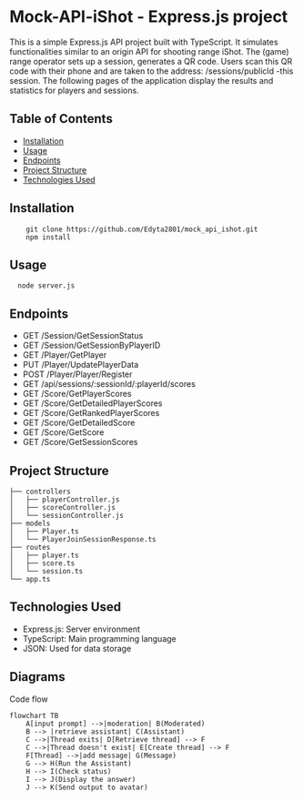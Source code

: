# Mock-API-iShot - Express.js project

This is a simple Express.js API project built with TypeScript. It simulates functionalities similar to an origin API for shooting range iShot.
The (game) range operator sets up a session, generates a QR code.
Users scan this QR code with their phone and are taken to the address:
/sessions/publicId -this session.
The following pages of the application display the results and statistics for players and sessions.

## Table of Contents

-   [Installation](#installation)
-   [Usage](#usage)
-   [Endpoints](#endpoints)
-   [Project Structure](#project-structure)
-   [Technologies Used](#technologies-used)

## Installation

```
    git clone https://github.com/Edyta2801/mock_api_ishot.git
    npm install
```

## Usage

```
  node server.js
```

## Endpoints

-   GET /Session/GetSessionStatus
-   GET /Session/GetSessionByPlayerID
-   GET /Player/GetPlayer
-   PUT /Player/UpdatePlayerData
-   POST /Player/Player/Register
-   GET /api/sessions/:sessionId/:playerId/scores
-   GET /Score/GetPlayerScores
-   GET /Score/GetDetailedPlayerScores
-   GET /Score/GetRankedPlayerScores
-   GET /Score/GetDetailedScore
-   GET /Score/GetScore
-   GET /Score/GetSessionScores

## Project Structure

```
├── controllers
│   ├── playerController.js
│   ├── scoreController.js
│   └── sessionController.js
├── models
│   ├── Player.ts
│   └── PlayerJoinSessionResponse.ts
├── routes
│   ├── player.ts
│   ├── score.ts
│   └── session.ts
└── app.ts
```

## Technologies Used

-   Express.js: Server environment
-   TypeScript: Main programming language
-   JSON: Used for data storage


## Diagrams

Code flow

```mermaid
flowchart TB
    A[input prompt] -->|moderation| B(Moderated)
    B --> |retrieve assistant| C(Assistant)
    C -->|Thread exits| D[Retrieve thread] --> F
    C -->|Thread doesn't exist| E[Create thread] --> F
    F[Thread] -->|add message| G(Message)
    G --> H(Run the Assistant)
    H --> I(Check status)
    I --> J(Display the answer)
    J --> K(Send output to avatar)

```